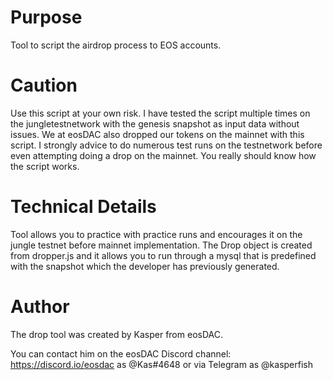 # Purpose
Tool to script the airdrop process to EOS accounts.

# Caution
Use this script at your own risk. I have tested the script multiple times on the jungletestnetwork with the genesis snapshot as input data without issues. 
We at eosDAC also dropped our tokens on the mainnet with this script. I strongly advice to do numerous test runs on the testnetwork before even attempting doing 
a drop on the mainnet. You really should know how the script works.

# Technical Details
Tool allows you to practice with practice runs and encourages it on the jungle testnet before mainnet implementation. The Drop object is created from dropper.js and it allows you to run through a mysql that is predefined with the snapshot which the developer has previously generated.


# Author
The drop tool was created by Kasper from eosDAC.

You can contact him on the eosDAC Discord channel: https://discord.io/eosdac as @Kas#4648 or via Telegram as @kasperfish
